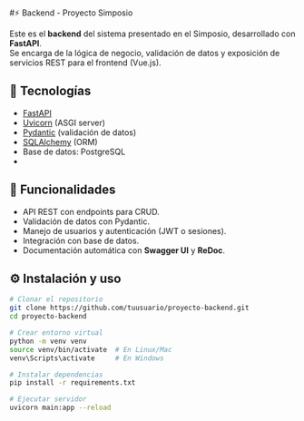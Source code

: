 
#⚡ Backend - Proyecto Simposio

Este es el **backend** del sistema presentado en el Simposio, desarrollado con **FastAPI**.  
Se encarga de la lógica de negocio, validación de datos y exposición de servicios REST para el frontend (Vue.js).

## 🚀 Tecnologías
- [FastAPI](https://fastapi.tiangolo.com/)
- [Uvicorn](https://www.uvicorn.org/) (ASGI server)
- [Pydantic](https://docs.pydantic.dev/) (validación de datos)
- [SQLAlchemy](https://www.sqlalchemy.org/) (ORM)
- Base de datos: PostgreSQL
- 
## 📌 Funcionalidades
- API REST con endpoints para CRUD.
- Validación de datos con Pydantic.
- Manejo de usuarios y autenticación (JWT o sesiones).
- Integración con base de datos.
- Documentación automática con **Swagger UI** y **ReDoc**.

## ⚙️ Instalación y uso
```bash
# Clonar el repositorio
git clone https://github.com/tuusuario/proyecto-backend.git
cd proyecto-backend

# Crear entorno virtual
python -m venv venv
source venv/bin/activate  # En Linux/Mac
venv\Scripts\activate     # En Windows

# Instalar dependencias
pip install -r requirements.txt

# Ejecutar servidor
uvicorn main:app --reload
